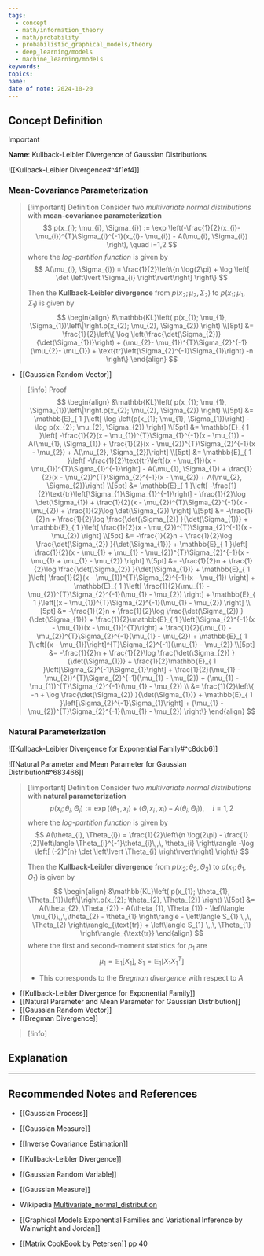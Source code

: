 ```yaml
---
tags:
  - concept
  - math/information_theory
  - math/probability
  - probabilistic_graphical_models/theory
  - deep_learning/models
  - machine_learning/models
keywords: 
topics: 
name: 
date of note: 2024-10-20
---
```


## Concept Definition

>[!important]
>**Name**: Kullback-Leibler Divergence of Gaussian Distributions

![[Kullback-Leibler Divergence#^4f1ef4]]

### Mean-Covariance Parameterization

>[!important] Definition
>Consider two *multivariate normal distributions* with **mean-covariance parameterization**
>$$
>p(x_{i}; \mu_{i}, \Sigma_{i}) := \exp \left(-\frac{1}{2}(x_{i}- \mu_{i})^{T}\Sigma_{i}^{-1}(x_{i}- \mu_{i}) - A(\mu_{i}, \Sigma_{i}) \right), \quad i=1,2
>$$
>where the *log-partition function* is given by  
>$$
>A(\mu_{i}, \Sigma_{i}) = \frac{1}{2}\left\{n \log(2\pi) + \log \left[ \det \left\lvert  \Sigma_{i} \right\rvert\right] \right\}
>$$
>
>Then the **Kullback-Leibler divergence** from $p(x_{2};  \mu_{2}, \Sigma_{2})$ to $p(x_{1};  \mu_{1}, \Sigma_{1})$ is given by
>$$
>\begin{align}
>&\mathbb{KL}\left(  p(x_{1};  \mu_{1}, \Sigma_{1})\left\|\right.p(x_{2};  \mu_{2}, \Sigma_{2}) \right) \\[8pt]
>&= \frac{1}{2}\left\{ \log \left(\frac{\det(\Sigma_{2})}{\det(\Sigma_{1})}\right) + (\mu_{2}- \mu_{1})^{T}\Sigma_{2}^{-1}(\mu_{2}- \mu_{1}) +  \text{tr}\left(\Sigma_{2}^{-1}\Sigma_{1}\right)  -n  \right\} 
>\end{align}
>$$

- [[Gaussian Random Vector]]

>[!info] Proof
>$$
>\begin{align}
>&\mathbb{KL}\left(  p(x_{1};  \mu_{1}, \Sigma_{1})\left\|\right.p(x_{2};  \mu_{2}, \Sigma_{2}) \right)  \\[5pt]
>&= \mathbb{E}_{ 1 }\left[  \log \left(p(x_{1};  \mu_{1}, \Sigma_{1})\right) - \log p(x_{2};  \mu_{2}, \Sigma_{2}) \right] \\[5pt] 
>&= \mathbb{E}_{ 1 }\left[  -\frac{1}{2}(x - \mu_{1})^{T}\Sigma_{1}^{-1}(x - \mu_{1}) - A(\mu_{1}, \Sigma_{1}) + \frac{1}{2}(x - \mu_{2})^{T}\Sigma_{2}^{-1}(x - \mu_{2}) + A(\mu_{2}, \Sigma_{2})\right] \\[5pt]  
>&= \mathbb{E}_{ 1 }\left[  -\frac{1}{2}\text{tr}\left[(x - \mu_{1})(x - \mu_{1})^{T}\Sigma_{1}^{-1}\right] - A(\mu_{1}, \Sigma_{1}) + \frac{1}{2}(x - \mu_{2})^{T}\Sigma_{2}^{-1}(x - \mu_{2}) + A(\mu_{2}, \Sigma_{2})\right] \\[5pt]  
>&= \mathbb{E}_{ 1 }\left[  -\frac{1}{2}\text{tr}\left[\Sigma_{1}\Sigma_{1}^{-1}\right] - \frac{1}{2}\log \det(\Sigma_{1}) + \frac{1}{2}(x - \mu_{2})^{T}\Sigma_{2}^{-1}(x - \mu_{2}) + \frac{1}{2}\log \det(\Sigma_{2}) \right] \\[5pt] 
>&=  -\frac{1}{2}n + \frac{1}{2}\log \frac{\det(\Sigma_{2}) }{\det(\Sigma_{1})} + \mathbb{E}_{ 1 }\left[ \frac{1}{2}(x - \mu_{2})^{T}\Sigma_{2}^{-1}(x - \mu_{2})  \right] \\[5pt] 
>&=  -\frac{1}{2}n + \frac{1}{2}\log \frac{\det(\Sigma_{2}) }{\det(\Sigma_{1})} + \mathbb{E}_{ 1 }\left[ \frac{1}{2}(x - \mu_{1} + \mu_{1} - \mu_{2})^{T}\Sigma_{2}^{-1}(x - \mu_{1} + \mu_{1} - \mu_{2})  \right] \\[5pt]
>&=  -\frac{1}{2}n + \frac{1}{2}\log \frac{\det(\Sigma_{2}) }{\det(\Sigma_{1})} + \mathbb{E}_{ 1 }\left[ \frac{1}{2}(x - \mu_{1})^{T}\Sigma_{2}^{-1}(x - \mu_{1})  \right] + \mathbb{E}_{ 1 }\left[ \frac{1}{2}(\mu_{1} - \mu_{2})^{T}\Sigma_{2}^{-1}(\mu_{1} - \mu_{2})  \right] + \mathbb{E}_{ 1 }\left[(x - \mu_{1})^{T}\Sigma_{2}^{-1}(\mu_{1} - \mu_{2})  \right] \\[5pt]
>&=  -\frac{1}{2}n + \frac{1}{2}\log \frac{\det(\Sigma_{2}) }{\det(\Sigma_{1})} + \frac{1}{2}\mathbb{E}_{ 1 }\left[\Sigma_{2}^{-1}(x - \mu_{1})(x - \mu_{1})^{T}\right] + \frac{1}{2}(\mu_{1} - \mu_{2})^{T}\Sigma_{2}^{-1}(\mu_{1} - \mu_{2}) + \mathbb{E}_{ 1 }\left[(x - \mu_{1})\right]^{T}\Sigma_{2}^{-1}(\mu_{1} - \mu_{2})  \\[5pt]
>&=  -\frac{1}{2}n + \frac{1}{2}\log \frac{\det(\Sigma_{2}) }{\det(\Sigma_{1})} + \frac{1}{2}\mathbb{E}_{ 1 }\left[\Sigma_{2}^{-1}\Sigma_{1}\right] + \frac{1}{2}(\mu_{1} - \mu_{2})^{T}\Sigma_{2}^{-1}(\mu_{1} - \mu_{2}) + (\mu_{1} - \mu_{1})^{T}\Sigma_{2}^{-1}(\mu_{1} - \mu_{2})  \\
>&= \frac{1}{2}\left\{  -n + \log \frac{\det(\Sigma_{2}) }{\det(\Sigma_{1})} + \mathbb{E}_{ 1 }\left[\Sigma_{2}^{-1}\Sigma_{1}\right] + (\mu_{1} - \mu_{2})^{T}\Sigma_{2}^{-1}(\mu_{1} - \mu_{2}) \right\} 
>\end{align}
>$$
>


### Natural Parameterization

![[Kullback-Leibler Divergence for Exponential Family#^c8dcb6]]

![[Natural Parameter and Mean Parameter for Gaussian Distribution#^683466]]

>[!important] Definition
>Consider two *multivariate normal distributions* with **natural parameterization**
>$$
>p(x_{i}; \theta_{i}, \Theta_{i}) := \exp \left(\left\langle  \theta_{1}\,,\, x_{i}  \right\rangle + \left\langle  \Theta_{i}\,x_{i}\,,\, x_{i} \right\rangle - A(\theta_{i}, \Theta_{i}) \right), \quad i=1,2
>$$
>where the *log-partition function* is given by  
>$$
>A(\theta_{i}, \Theta_{i}) = \frac{1}{2}\left\{n \log(2\pi) - \frac{1}{2}\left\langle  \Theta_{i}^{-1}\theta_{i}\,,\, \theta_{i} \right\rangle -\log \left[  (-2)^{n} \det \left\lvert  \Theta_{i} \right\rvert\right] \right\}
>$$
>
>Then the **Kullback-Leibler divergence** from $p(x_{2}; \theta_{2}, \Theta_{2})$ to $p(x_{1}; \theta_{1}, \Theta_{1})$ is given by
>$$
>\begin{align}
>&\mathbb{KL}\left(  p(x_{1}; \theta_{1}, \Theta_{1})\left\|\right.p(x_{2}; \theta_{2}, \Theta_{2})  \right) \\[5pt]
>&= A(\theta_{2}, \Theta_{2}) - A(\theta_{1}, \Theta_{1}) - \left\langle  \mu_{1}\,,\,\theta_{2} - \theta_{1}    \right\rangle - \left\langle S_{1} \,,\, \Theta_{2}  \right\rangle_{\text{tr}} +  \left\langle S_{1} \,,\, \Theta_{1}  \right\rangle_{\text{tr}}
>\end{align}
>$$
>where the first and second-moment statistics for $p_{1}$ are $$\mu_{1} = \mathbb{E}_{ 1 }\left[  X_{1} \right],\; S_{1} = \mathbb{E}_{ 1 }\left[  X_{1}X_{1}^{T} \right]$$
>- This corresponds to the *Bregman divergence* with respect to $A$

- [[Kullback-Leibler Divergence for Exponential Family]]
- [[Natural Parameter and Mean Parameter for Gaussian Distribution]]
- [[Gaussian Random Vector]]
- [[Bregman Divergence]]

>[!info]
>



## Explanation





-----------
##  Recommended Notes and References


- [[Gaussian Process]]
- [[Gaussian Measure]]
- [[Inverse Covariance Estimation]]
- [[Kullback-Leibler Divergence]]

- [[Gaussian Random Variable]]
- [[Gaussian Measure]]
- Wikipedia [Multivariate_normal_distribution](https://en.wikipedia.org/wiki/Multivariate_normal_distribution)
- [[Graphical Models Exponential Families and Variational Inference by Wainwright and Jordan]] 
- [[Matrix CookBook by Petersen]] pp 40